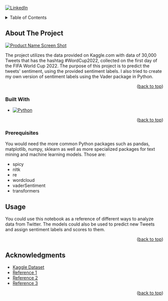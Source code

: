 



<!-- PROJECT SHIELDS -->
<!--
*** I'm using markdown "reference style" links for readability.
*** Reference links are enclosed in brackets [ ] instead of parentheses ( ).
*** See the bottom of this document for the declaration of the reference variables
*** for contributors-url, forks-url, etc. This is an optional, concise syntax you may use.
*** https://www.markdownguide.org/basic-syntax/#reference-style-links
-->

[![LinkedIn][linkedin-shield]][linkedin-url]




<!-- TABLE OF CONTENTS -->
<details>
  <summary>Table of Contents</summary>
  <ol>
    <li>
      <a href="#about-the-project">About The Project</a>
      <ul>
        <li><a href="#built-with">Built With</a></li>
      </ul>
    </li>
    <li>
      <a href="#getting-started">Getting Started</a>
      <ul>
        <li><a href="#prerequisites">Prerequisites</a></li>
    </li>
    <li><a href="#usage">Usage</a></li>
    <li><a href="#acknowledgments">Acknowledgments</a></li>
  </ol>
</details>



<!-- ABOUT THE PROJECT -->
## About The Project

[![Product Name Screen Shot][product-screenshot]](https://docs.google.com/presentation/d/12MY7f2HPcW7TLXcYGhHb43_XOwz-J-92oWu_5CqQkIQ/edit?usp=sharing)

 The project utilizes the data provided on Kaggle.com with data of 30,000 Tweets that has the hashtag #WordCup2022, collected on the first day of the FIFA World Cup 2022. The purpose of this project is to predict the tweets' sentiment, using the provided sentiment labels. I also tried to create my own version of sentiment labels using the Vader package in Python.
<p align="right">(<a href="#readme-top">back to top</a>)</p>



### Built With

* [![Python][Python.js]][Python-url]

<p align="right">(<a href="#readme-top">back to top</a>)</p>



<!-- GETTING STARTED -->
### Prerequisites

You would need the more common Python packages such as pandas, matplotlib, numpy, sklearn as well as more specialized packages for text mining and machine learning models. Those are:

* spicy
* nltk
* re
* wordcloud
* vaderSentiment
* transformers

<!-- USAGE EXAMPLES -->
## Usage
 You could use this notebook as a reference of different ways to analyze data from Twitter. The models could also be used to predict new Tweets and assign sentiment labels and scores to them.

<p align="right">(<a href="#readme-top">back to top</a>)</p>


<!-- ACKNOWLEDGMENTS -->
## Acknowledgments

* [Kaggle Dataset](https://www.kaggle.com/datasets/tirendazacademy/fifa-world-cup-2022-tweets)
* [Reference 1](https://medium.com/@piocalderon/vader-sentiment-analysis-explained-f1c4f9101cd9)
* [Reference 2](https://medium.com/deepdatascience/keywords-usernames-extraction-from-tweets-text-mining-8dfc4cb39872)
* [Reference 3](https://towardsdatascience.com/twitter-sentiment-analysis-classification-using-nltk-python-fa912578614c)

<p align="right">(<a href="#readme-top">back to top</a>)</p>



<!-- MARKDOWN LINKS & IMAGES -->
<!-- https://www.markdownguide.org/basic-syntax/#reference-style-links -->
[linkedin-shield]: https://img.shields.io/badge/-LinkedIn-black.svg?style=for-the-badge&logo=linkedin&colorB=555
[linkedin-url]: https://www.linkedin.com/in/gina-h-nguyen/
[product-screenshot]: https://drive.google.com/file/d/1C6cHMwslvxDEyEDbMdfL4y66mWzPT9Tu/view?usp=sharing
[Python.js]: https://img.shields.io/badge/-Python-orange
[Python-url]: https://docs.python.org/3/

